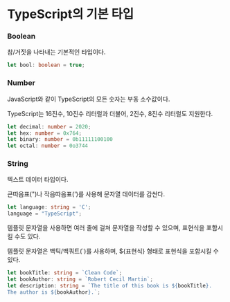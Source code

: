 # TypeScript의 기본 타입

### Boolean

참/거짓을 나타내는 기본적인 타입이다.

~~~typescript
let bool: boolean = true;
~~~

### Number

JavaScript와 같이 TypeScript의 모든 숫자는 부동 소수값이다.

TypeScript는 16진수, 10진수 리터럴과 더불어, 2진수, 8진수 리터럴도 지원한다.

~~~typescript
let decimal: number = 2020;
let hex: number = 0x764;
let binary: number = 0b11111100100
let octal: number = 0o3744
~~~

### String

텍스트 데이터 타입이다.

큰따옴표(")나 작음따옴표(')를 사용해 문자열 데이터를 감싼다.

~~~typescript
let language: string = 'C';
language = "TypeScript";
~~~

템플릿 문자열을 사용하면 여러 줄에 걸쳐 문자열을 작성할 수 있으며, 표현식을 포함시킬 수도 있다.

템플릿 문자열은 백틱/백쿼트(`)를 사용하며, ${표현식} 형태로 표현식을 포함시킬 수 있다.

~~~typescript
let bookTitle: string = `Clean Code`;
let bookAuthor: string = `Robert Cecil Martin`;
let description: string = `The title of this book is ${bookTitle}.
The author is ${bookAuthor}.`;
~~~


